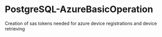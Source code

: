 # PostgreSQL-AzureBasicOperation
Creation of sas tokens needed for azure device registrations and device retrieving
